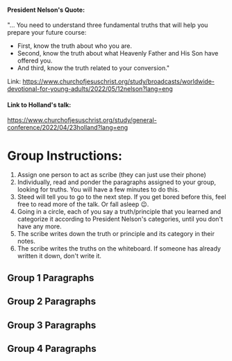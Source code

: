 
#### President Nelson's Quote: 
"... You need to understand three fundamental truths that will help you prepare your future course:
- First, know the truth about who you are.
- Second, know the truth about what Heavenly Father and His Son have offered you.
- And third, know the truth related to your conversion."

Link: https://www.churchofjesuschrist.org/study/broadcasts/worldwide-devotional-for-young-adults/2022/05/12nelson?lang=eng

#### Link to Holland's talk: 
https://www.churchofjesuschrist.org/study/general-conference/2022/04/23holland?lang=eng

# Group Instructions: 
1. Assign one person to act as scribe (they can just use their phone)
2. Individually, read and ponder the paragraphs assigned to your group, looking for truths. You will have a few minutes to do this. 
3. Steed will tell you to go to the next step. If you get bored before this, feel free to read more of the talk. Or fall asleep 😉.
4. Going in a circle, each of you say a truth/principle that you learned and categorize it according to President Nelson's categories, until you don't have any more. 
5. The scribe writes down the truth or principle and its category in their notes. 
6. The scribe writes the truths on the whiteboard. If someone has already written it down, don't write it. 

## Group 1 Paragraphs


## Group 2 Paragraphs


## Group 3 Paragraphs


## Group 4 Paragraphs

